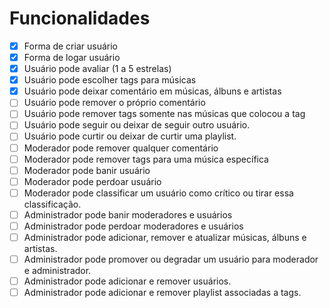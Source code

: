 # Funcionalidades

- [X] Forma de criar usuário
- [X] Forma de logar usuário
- [X] Usuário pode avaliar (1 a 5 estrelas)
- [X] Usuário pode escolher tags para músicas
- [X] Usuário pode deixar comentário em músicas, álbuns e artistas
- [ ] Usuário pode remover o próprio comentário
- [ ] Usuário pode remover tags somente nas músicas que colocou a tag
- [ ] Usuário pode seguir ou deixar de seguir outro usuário.
- [ ] Usuário pode curtir ou deixar de curtir uma playlist.
- [ ] Moderador pode remover qualquer comentário
- [ ] Moderador pode remover tags para uma música específica
- [ ] Moderador pode banir usuário
- [ ] Moderador pode perdoar usuário
- [ ] Moderador pode classificar um usuário como crítico ou tirar essa classificação.
- [ ] Administrador pode banir moderadores e usuários
- [ ] Administrador pode perdoar moderadores e usuários
- [ ] Administrador pode adicionar, remover e atualizar músicas, álbuns e artistas.
- [ ] Administrador pode promover ou degradar um usuário para moderador e administrador.
- [ ] Administrador pode adicionar e remover usuários.
- [ ] Administrador pode adicionar e remover playlist associadas a tags.